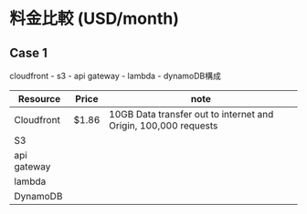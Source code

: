 # 料金比較 (USD/month)
## Case 1
cloudfront - s3 - api gateway - lambda - dynamoDB構成

| Resource    | Price | note  |
|-------------|-------|-----------------------------------------------------------------|
| Cloudfront  | $1.86 | 10GB Data transfer out to internet and Origin, 100,000 requests |
| S3          |  |  |
| api gateway |  |  |
| lambda      |  |  |
| DynamoDB    |  |  |

